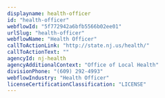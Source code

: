 ```yaml
---
displayname: health-officer
id: "health-officer"
webflowId: "5f772942a6bfb5566b02ee01"
urlSlug: "health-officer"
webflowName: "Health Officer"
callToActionLink: "http://state.nj.us/health/"
callToActionText: ""
agencyId: nj-health
agencyAdditionalContext: "Office of Local Health"
divisionPhone: "(609) 292-4993"
webflowIndustry: "Health Officer"
licenseCertificationClassification: "LICENSE"
---
```

